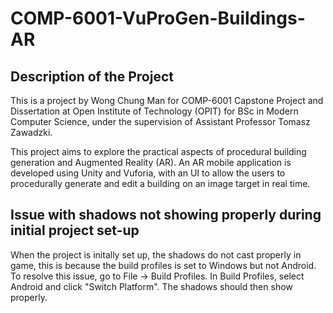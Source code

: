 # COMP-6001-VuProGen-Buildings-AR

## Description of the Project
This is a project by Wong Chung Man for COMP-6001 Capstone Project and Dissertation at Open Institute of Technology (OPIT) for BSc in Modern Computer Science, under the supervision of Assistant Professor Tomasz Zawadzki.

This project aims to explore the practical aspects of procedural building generation and Augmented Reality (AR). An AR mobile application is developed using Unity and Vuforia, with an UI to allow the users to procedurally generate and edit a building on an image target in real time.

## Issue with shadows not showing properly during initial project set-up
When the project is initally set up, the shadows do not cast properly in game, this is because the build profiles is set to Windows but not Android. To resolve this issue, go to File -> Build Profiles. In Build Profiles, select Android and click "Switch Platform". The shadows should then show properly.